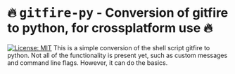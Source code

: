 # :fire: <kbd>gitfire-py</kbd> - Conversion of gitfire to python, for crossplatform use :fire:
[![License: MIT](https://img.shields.io/badge/License-MIT-yellow.svg)](https://opensource.org/licenses/MIT)
This is a simple conversion of the shell script gitfire to python. Not all of the functionality is present yet, such as custom messages and command line flags. However, it can do the basics.
